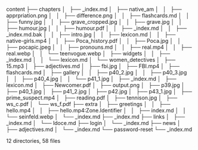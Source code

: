 content
├── chapters
│   ├── _index.md
│   ├── native_am
│   │   ├── apprpriation.png
│   │   ├── difference.png
│   │   ├── flashcards.md
│   │   ├── funny.jpg
│   │   ├── grave_cropped.jpg
│   │   ├── grave.jpg
│   │   ├── humour.jpg
│   │   ├── humour.pdf
│   │   ├── _index.md
│   │   ├── _index.md.bak
│   │   ├── intro.jpg
│   │   ├── lexicon.md
│   │   ├── native-girls.mp4
│   │   ├── Poca_history.pdf
│   │   ├── Poca.jpg
│   │   ├── pocapic.jpeg
│   │   ├── pronouns.md
│   │   ├── real.mp4
│   │   ├── real.webp
│   │   └── teenvogue.webp
│   ├── widgets
│   │   ├── _index.md
│   │   └── lexicon.md
│   └── women_detectives
│       ├── 15.mp3
│       ├── adjectives.md
│       ├── fbi.jpg
│       ├── FBI.mp4
│       ├── flashcards.md
│       ├── gallery
│       │   ├── p40_2.jpg
│       │   ├── p40_3.jpg
│       │   ├── p40_4.jpg
│       │   └── p41_1.jpg
│       ├── _index.md
│       ├── lexicon.md
│       ├── Newcomer.pdf
│       ├── output.png
│       ├── p39.jpg
│       ├── p40_1.jpg
│       ├── p41_2.jpg
│       ├── p42.jpg
│       ├── p43_1.jpg
│       ├── prime_suspect.mp4
│       ├── reading.pdf
│       ├── tennison.jpg
│       ├── ws_c.pdf
│       └── ws_f.pdf
├── extra
│   ├── greetings
│   │   ├── hello.mp4
│   │   ├── hello.mp4:Zone.Identifier
│   │   ├── index.md
│   │   └── seinfeld.webp
│   └── _index.md
├── _index.md
├── links
│   ├── _index.md
│   └── ldoce.md
├── login
│   └── _index.md
├── news
│   ├── adjectives.md
│   └── _index.md
└── password-reset
    └── _index.md

12 directories, 58 files
